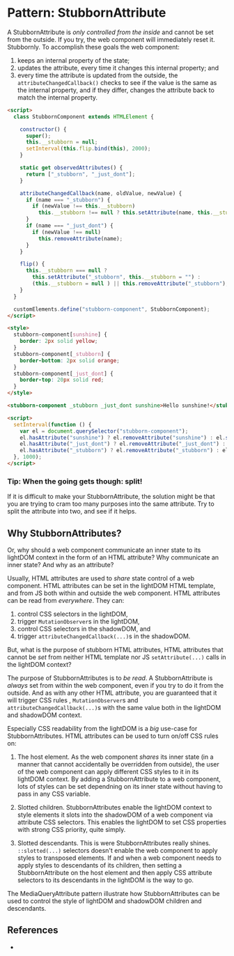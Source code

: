 # Pattern: StubbornAttribute

A StubbornAttribute is *only controlled from the inside* and cannot be set from the outside. 
If you try, the web component will immediately reset it. Stubbornly. 
To accomplish these goals the web component:

1. keeps an internal property of the state;
2. updates the attribute, every time it changes this internal property; and
3. every time the attribute is updated from the outside, 
   the `attributeChangedCallback()` checks to see if the value is the same as the internal property, 
   and if they differ, changes the attribute back to match the internal property.

<code-demo src="demo/StubbornAttribute.html"></code-demo>

<code-demo src="demo/BiPolar.html"></code-demo>

```html
<script>
  class StubbornComponent extends HTMLElement {

    constructor() {
      super();
      this.__stubborn = null;
      setInterval(this.flip.bind(this), 2000);
    }

    static get observedAttributes() {
      return ["_stubborn", "_just_dont"];
    }

    attributeChangedCallback(name, oldValue, newValue) {
      if (name === "_stubborn") {
        if (newValue !== this.__stubborn)
          this.__stubborn !== null ? this.setAttribute(name, this.__stubborn) : this.removeAttribute(name);
      }
      if (name === "_just_dont") {
        if (newValue !== null)
          this.removeAttribute(name);
      }
    }

    flip() {
      this.__stubborn === null ?
        this.setAttribute("_stubborn", this.__stubborn = "") :
        (this.__stubborn = null ) || this.removeAttribute("_stubborn");
    }
  }

  customElements.define("stubborn-component", StubbornComponent);
</script>

<style>
  stubborn-component[sunshine] {
    border: 2px solid yellow;
  }
  stubborn-component[_stubborn] {
    border-bottom: 2px solid orange;
  }
  stubborn-component[_just_dont] {
    border-top: 20px solid red;
  }
</style>

<stubborn-component _stubborn _just_dont sunshine>Hello sunshine!</stubborn-component>

<script>
  setInterval(function () {
    var el = document.querySelector("stubborn-component");
    el.hasAttribute("sunshine") ? el.removeAttribute("sunshine") : el.setAttribute("sunshine", "");
    el.hasAttribute("_just_dont") ? el.removeAttribute("_just_dont") : el.setAttribute("_just_dont", "");
    el.hasAttribute("_stubborn") ? el.removeAttribute("_stubborn") : el.setAttribute("_stubborn", "");
  }, 1000);
</script>
```

### Tip: When the going gets though: split!

If it is difficult to make your StubbornAttribute, the solution might be that you are trying to cram
too many purposes into the same attribute. Try to split the attribute into two, and see if it helps.

## Why StubbornAttributes?

Or, why should a web component communicate an inner state to its lightDOM context in the form of
an HTML attribute? Why communicate an inner state? And why as an attribute?

Usually, HTML attributes are used to *share* state control of a web component. 
HTML attributes can be set in the lightDOM HTML template, and from JS both within and outside 
the web component. HTML attributes can be read from *everywhere*. They can: 
1. control CSS selectors in the lightDOM, 
2. trigger `MutationObserver`s in the lightDOM, 
3. control CSS selectors in the shadowDOM, and 
4. trigger `attributeChangedCallback(...)`s in the shadowDOM.

But, what is the purpose of stubborn HTML attributes, HTML attributes that cannot be *set* from 
neither HTML template nor JS `setAttribute(...)` calls in the lightDOM context?

The purpose of StubbornAttributes is to *be read*. A StubbornAttribute is *always* set from within
the web component, even if you try to do it from the outside. And as with any other HTML attribute,
you are guaranteed that it will trigger CSS rules , `MutationObserver`s and 
`attributeChangedCallback(...)`s with the same value both in the lightDOM and shadowDOM context.

Especially CSS readability from the lightDOM is a *big* use-case for StubbornAttributes. 
HTML attributes can be used to turn on/off CSS rules on:

1. The host element. As the web component *shares* its inner state (in a manner that cannot accidentally 
   be overridden from outside), the user of the web component can apply different CSS styles to it
   in its lightDOM context. By adding a StubbornAttribute to a web component, lots of styles can be 
   set dependning on its inner state without having to pass in any CSS variable.
   
2. Slotted children. StubbornAttributes enable the lightDOM context to style 
   elements it slots into the shadowDOM of a web component via attribute CSS selectors. This enables
   the lightDOM to set CSS properties with strong CSS priority, quite simply.

3. Slotted descendants. This is were StubbornAttributes really shines. `::slotted(...)` selectors
   doesn't enable the web component to apply styles to transposed elements. If and when a web 
   component needs to apply styles to descendants of its children, then setting a StubbornAttribute
   on the host element and then apply CSS attribute selectors to its descendants in the lightDOM is 
   the way to go.

The MediaQueryAttribute pattern illustrate how StubbornAttributes can be used to control the style
of lightDOM and shadowDOM children and descendants.

## References

 * 